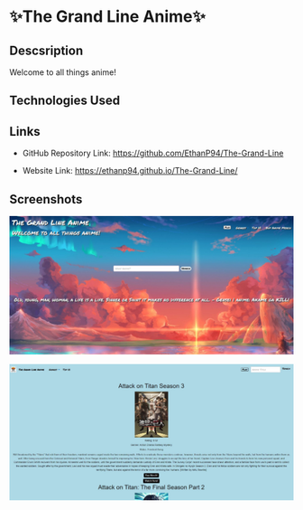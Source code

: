 # ✨The Grand Line Anime✨

## Descsription

Welcome to all things anime!

## Technologies Used


## Links

- GitHub Repository Link: https://github.com/EthanP94/The-Grand-Line 

- Website Link: https://ethanp94.github.io/The-Grand-Line/ 

## Screenshots

![grand-line-screenshot01](https://raw.githubusercontent.com/EthanP94/The-Grand-Line/main/assets/images/grand-line-anime-screenshot01.JPG)


![grand-line-screenshot02](https://raw.githubusercontent.com/EthanP94/The-Grand-Line/main/assets/images/grand-line-anime-screenshot02.JPG)